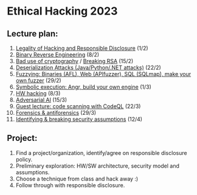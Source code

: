 # Ethical Hacking 2023

## Lecture plan:
1. [Legality of Hacking and Responsible Disclosure](1-responsible-disclosure.ipynb) (1/2)
2. [Binary Reverse Engineering](2-reverse-engineering.ipynb) (8/2)
3. [Bad use of cryptography](3-bad-crypto.pptx) / [Breaking RSA](3-breaking-rsa.ipynb) (15/2)
4. [Deserialization Attacks (Java/Python/.NET attacks)](4-deserialization-attacks.ipynb) (22/2)
5. [Fuzzying: Binaries (AFL), Web (APIfuzzer), SQL (SQLmap), make your own fuzzer](5-fuzzying.ipynb) (29/2)
6. [Symbolic execution: Angr, build your own engine](6-symbolic-execution.ipynb) (1/3)
7. [HW hacking](7-hw-hacking.ipynb) (8/3)
8. [Adversarial AI](8-adversarial-ai.ipynb) (15/3)
9. [Guest lecture: code scanning with CodeQL](https://codeql.github.com/) (22/3)
10. [Forensics & antiforensics](9-computer-forensics.pdf) (29/3)
11. [Identifying & breaking security assumptions](10-birdeye.ipynb) (12/4)

## Project:
1. Find a project/organization, identify/agree on responsible disclosure policy.
2. Preliminary exploration: HW/SW architecture, security model and assumptions.
3. Choose a technique from class and hack away :)
4. Follow through with responsible disclosure.
